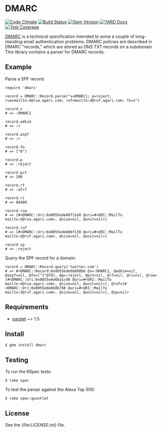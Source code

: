 # DMARC

[![Code Climate](https://codeclimate.com/github/trailofbits/dmarc.png)](https://codeclimate.com/github/trailofbits/dmarc) [![Build Status](https://travis-ci.org/trailofbits/dmarc.svg)](https://travis-ci.org/trailofbits/dmarc)
[![Gem Version](https://badge.fury.io/rb/dmarc.svg)](http://badge.fury.io/rb/dmarc)
[![YARD Docs](http://img.shields.io/badge/yard-docs-blue.svg)](http://rubydoc.info/gems/dmarc)
[![Test Coverage](https://codeclimate.com/github/trailofbits/dmarc/badges/coverage.svg)](https://codeclimate.com/github/trailofbits/dmarc)

[DMARC] is a technical specification intended to solve a couple of long-standing
email authentication problems. DMARC policies are described in DMARC "records," 
which are stored as DNS TXT records on a subdomain. This library contains a
parser for DMARC records.

## Example

Parse a SPF record:

    require 'dmarc'

    record = DMARC::Record.parse("v=DMARC1; p=reject; rua=mailto:d@rua.agari.com; ruf=mailto:d@ruf.agari.com; fo=1")

    record.v
    # => :DMARC1

    record.adkim
    # => :r

    record.aspf
    # => :r

    record.fo
    # => ["0"]

    record.p
    # => :reject

    record.pct
    # => 100

    record.rf
    # => :afrf

    record.ri
    # => 86400

    record.rua
    # => [#<DMARC::Uri:0x0055ede60711e0 @uri=#<URI::MailTo mailto:d@rua.agari.com>, @size=nil, @unit=nil>]

    record.ruf
    # => [#<DMARC::Uri:0x0055ede606f138 @uri=#<URI::MailTo mailto:d@ruf.agari.com>, @size=nil, @unit=nil>]

    record.sp
    # => :reject

Query the SPF record for a domain:

    record = DMARC::Record.query('twitter.com')
    # => #<DMARC::Record:0x0055ede6b808b0 @v=:DMARC1, @adkim=nil, @aspf=nil, @fo=["1"@79], @p=:reject, @pct=nil, @rf=nil, @ri=nil, @rua=[#<DMARC::Uri:0x0055ede6ba1c40 @uri=#<URI::MailTo mailto:d@rua.agari.com>, @size=nil, @unit=nil>], @ruf=[#<DMARC::Uri:0x0055ede6b8b760 @uri=#<URI::MailTo mailto:d@ruf.agari.com>, @size=nil, @unit=nil>], @sp=nil>

## Requirements

* [parslet] ~> 1.5

## Install

    $ gem install dmarc

## Testing

To run the RSpec tests:

    $ rake spec

To test the parser against the Alexa Top 500:

    $ rake spec:gauntlet

## License

See the {file:LICENSE.txt} file.

[DMARC]: https://tools.ietf.org/html/rfc7489
[parslet]: http://kschiess.github.io/parslet/
